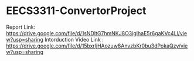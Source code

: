 # EECS3311-ConvertorProject

Report Link: https://drive.google.com/file/d/1sNDltG7hmNKJ8O3igIhaE5r6gaKVc4Ll/view?usp=sharing
Intorduction Video Link : https://drive.google.com/file/d/15bxrljHAozuw8AnvzbKr0bu3dPokaQzy/view?usp=sharing
